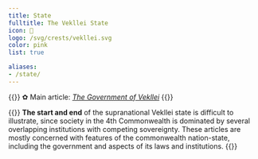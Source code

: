 ```yaml
---
title: State
fulltitle: The Vekllei State
icon: 🌸
logo: /svg/crests/vekllei.svg
color: pink
list: true

aliases:
- /state/
---
```

{{<hint>}}
✿ Main article: *[The Government of Vekllei](/factbook/society/state/government/)*
{{</hint>}}

{{<hint panel>}}
**The start and end** of the supranational Vekllei state is difficult to illustrate, since society in the 4th Commonwealth is dominated by several overlapping institutions with competing sovereignty. These articles are mostly concerned with features of the commonwealth nation-state, including the government and aspects of its laws and institutions.
{{</hint>}}